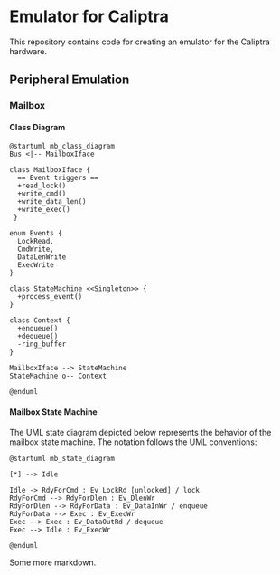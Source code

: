 # Emulator for Caliptra 

This repository contains code for creating an emulator for the Caliptra hardware.

## Peripheral Emulation

### Mailbox 

#### Class Diagram
```plantuml
@startuml mb_class_diagram
Bus <|-- MailboxIface

class MailboxIface {
  == Event triggers ==
  +read_lock()
  +write_cmd()
  +write_data_len()
  +write_exec()
 }

enum Events {
  LockRead,
  CmdWrite,
  DataLenWrite
  ExecWrite
}

class StateMachine <<Singleton>> {
  +process_event()
}

class Context {
  +enqueue()
  +dequeue()
  -ring_buffer
}

MailboxIface --> StateMachine
StateMachine o-- Context

@enduml

```

#### Mailbox State Machine
The UML state diagram depicted below represents the behavior of the mailbox state machine. The notation follows the UML conventions:

```
@startuml mb_state_diagram

[*] --> Idle

Idle -> RdyForCmd : Ev_LockRd [unlocked] / lock 
RdyForCmd --> RdyForDlen : Ev_DlenWr
RdyForDlen --> RdyForData : Ev_DataInWr / enqueue
RdyForData --> Exec : Ev_ExecWr
Exec --> Exec : Ev_DataOutRd / dequeue
Exec --> Idle : Ev_ExecWr

@enduml
```



Some more markdown.
